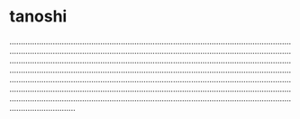 # tanoshi

.................................................................................................................................................................................................................................................................................................................................................................................................................................................................................................................................................................................................................................................................................................................................................................................................................................................................................................................................